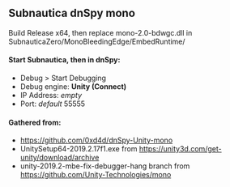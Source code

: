 ## Subnautica dnSpy mono

Build Release x64, then replace mono-2.0-bdwgc.dll in SubnauticaZero/MonoBleedingEdge/EmbedRuntime/


#### Start Subnautica, then in dnSpy:
* Debug > Start Debugging
* Debug engine: **Unity (Connect)**
* IP Address: *empty*
* Port: *default* 55555




#### Gathered from:
- https://github.com/0xd4d/dnSpy-Unity-mono
- UnitySetup64-2019.2.17f1.exe from https://unity3d.com/get-unity/download/archive
- unity-2019.2-mbe-fix-debugger-hang branch from https://github.com/Unity-Technologies/mono
